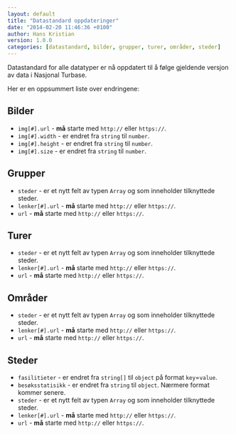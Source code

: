 ```yaml
---
layout: default
title: "Datastandard oppdateringer"
date: "2014-02-20 11:46:36 +0100"
author: Hans Kristian
version: 1.0.0
categories: [datastandard, bilder, grupper, turer, områder, steder]
---
```


Datastandard for alle datatyper er nå oppdatert til å følge gjeldende versjon av
data i Nasjonal Turbase.

<!--more-->

Her er en oppsummert liste over endringene:

## Bilder

* `img[#].url` - __må__ starte med `http://` eller `https://`.
* `img[#].width` - er endret fra `string` til `number`.
* `img[#].height` - er endret fra `string` til `number`.
* `img[#].size` - er endret fra `string` til `number`.

## Grupper

* `steder` - er et nytt felt av typen `Array` og som inneholder tilknyttede steder.
* `lenker[#].url` - __må__ starte med `http://` eller `https://`.
* `url` - __må__ starte med `http://` eller `https://`.

## Turer

* `steder` - er et nytt felt av typen `Array` og som inneholder tilknyttede steder.
* `lenker[#].url` - __må__ starte med `http://` eller `https://`.
* `url` - __må__ starte med `http://` eller `https://`.

## Områder

* `steder` - er et nytt felt av typen `Array` og som inneholder tilknyttede steder.
* `lenker[#].url` - __må__ starte med `http://` eller `https://`.
* `url` - __må__ starte med `http://` eller `https://`.

## Steder

* `fasilitieter` - er endret fra `string[]` til `object` på format `key`=`value`.
* `besøksstatisikk` - er endret fra `string` til `object`. Nærmere format kommer senere.
* `steder` - er et nytt felt av typen `Array` og som inneholder tilknyttede steder.
* `lenker[#].url` - __må__ starte med `http://` eller `https://`.
* `url` - __må__ starte med `http://` eller `https://`.


